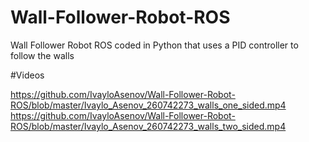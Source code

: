 # Wall-Follower-Robot-ROS

Wall Follower Robot ROS coded in Python that uses a PID controller to follow the walls

#Videos

https://github.com/IvayloAsenov/Wall-Follower-Robot-ROS/blob/master/Ivaylo_Asenov_260742273_walls_one_sided.mp4
https://github.com/IvayloAsenov/Wall-Follower-Robot-ROS/blob/master/Ivaylo_Asenov_260742273_walls_two_sided.mp4
